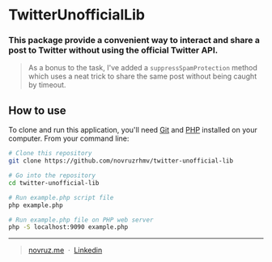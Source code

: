 # TwitterUnofficialLib

### This package provide a convenient way to interact and share a post to Twitter without using the official Twitter API.

> As a bonus to the task, I've added a `suppressSpamProtection` method which uses a neat trick to share the same post without being caught by timeout.


## How to use

To clone and run this application, you'll need [Git](https://git-scm.com) and [PHP](https://www.php.net/) installed on your computer. From your command line:


```bash
# Clone this repository
git clone https://github.com/novruzrhmv/twitter-unofficial-lib

# Go into the repository
cd twitter-unofficial-lib

# Run example.php script file
php example.php

# Run example.php file on PHP web server
php -S localhost:9090 example.php

```
---

> [novruz.me](https://novruz.me) &nbsp;&middot;&nbsp;
> [Linkedin](https://www.linkedin.com/in/novruzrhmv/)